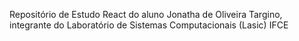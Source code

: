 Repositório de Estudo React do aluno Jonatha de Oliveira Targino, integrante do Laboratório de Sistemas Computacionais (Lasic) IFCE
